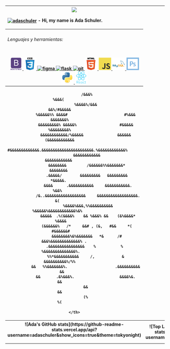 <table align='center'>
 <tr>
  <th align='center'>
   
<!--
Mensaje typing
https://github.com/DenverCoder1/readme-typing-svg
![Typing SVG](https://readme-typing-svg.herokuapp.com?color=FF00FF&multiline=true&height=120&lines=W+E+L+C+O+M+E+<3)
-->
<img src="https://readme-typing-svg.herokuapp.com?color=FF00FF&multiline=true&height=120&lines=W+E+L+C+O+M+E+<3"/>


<p align="left">
<a href="https://linkedin.com/in/adaschuler" target="blank"><img align="center" src="https://raw.githubusercontent.com/rahuldkjain/github-profile-readme-generator/master/src/images/icons/Social/linked-in-alt.svg" alt="adaschuler" height="30" width="40" /></a> - Hi, my name is Ada Schuler. 
</p>
   </th>
    </tr>
 <tr>
  <th align='center'>
<h6 align="left">Lenguajes y herramientas:</h6></br>
<a href="https://getbootstrap.com" target="_blank"> <img src="https://raw.githubusercontent.com/devicons/devicon/master/icons/bootstrap/bootstrap-plain-wordmark.svg" alt="bootstrap" width="40" height="40"/> </a> <a href="https://www.w3schools.com/css/" target="_blank"> <img src="https://raw.githubusercontent.com/devicons/devicon/master/icons/css3/css3-original-wordmark.svg" alt="css3" width="40" height="40"/> </a> <a href="https://www.figma.com/" target="_blank"> <img src="https://www.vectorlogo.zone/logos/figma/figma-icon.svg" alt="figma" width="40" height="40"/> </a> <a href="https://flask.palletsprojects.com/" target="_blank"> <img src="https://www.vectorlogo.zone/logos/pocoo_flask/pocoo_flask-icon.svg" alt="flask" width="40" height="40"/> </a> <a href="https://git-scm.com/" target="_blank"> <img src="https://www.vectorlogo.zone/logos/git-scm/git-scm-icon.svg" alt="git" width="40" height="40"/> </a> <a href="https://www.w3.org/html/" target="_blank"> <img src="https://raw.githubusercontent.com/devicons/devicon/master/icons/html5/html5-original-wordmark.svg" alt="html5" width="40" height="40"/> </a> <a href="https://developer.mozilla.org/en-US/docs/Web/JavaScript" target="_blank"> <img src="https://raw.githubusercontent.com/devicons/devicon/master/icons/javascript/javascript-original.svg" alt="javascript" width="40" height="40"/> </a> <a href="https://www.mysql.com/" target="_blank"> <img src="https://raw.githubusercontent.com/devicons/devicon/master/icons/mysql/mysql-original-wordmark.svg" alt="mysql" width="40" height="40"/> </a> <a href="https://www.photoshop.com/en" target="_blank"> <img src="https://raw.githubusercontent.com/devicons/devicon/master/icons/photoshop/photoshop-line.svg" alt="photoshop" width="40" height="40"/> </a> <a href="https://www.python.org" target="_blank"> <img src="https://raw.githubusercontent.com/devicons/devicon/master/icons/python/python-original.svg" alt="python" width="40" height="40"/> </a> <a href="https://reactjs.org/" target="_blank"> <img src="https://raw.githubusercontent.com/devicons/devicon/master/icons/react/react-original-wordmark.svg" alt="react" width="40" height="40"/> </a> 
  </th>
 </tr>
  <tr>
  <th align='center'>
                                                                          
                                                                                                                              
               /&&&%                                         %&&&(              
              %&&&&%/&&&                                 &&%/#&&&&&             
              %&&&&&%% &&&&#                         #%&&& &&&&&&&%             
              &&&&&&&&&% &&&&&%                   #&&&&& %&&&&&&&&%             
              &&&&&&&&&&&&/%&&&&&               &&&&&&(&&&&&&&&&&&&             
              #&&&&&&&&&&&&&.&&&&&&&&&&&&&&&&&&&&&&&.%&&&&&&&&&&&&%             
               &&&&&&&&&&&&                           &&&&&&&&&&&&              
               &&&&&&&&         /&&&&&&%%&&&&&&&*         &&&&&&&&              
               .&&&&&/        &&&&&&&&&   &&&&&&&&&        *&&&&&.              
                &&&&      .&&&&&&&&&&&     &&&&&&&&&&&.      %&&%               
                /&..&&&&&&&&&&&&&&&&&&     &&&&&&&&&&&&&&&&&&. &(               
                %&&&&%&&&,%%&&&&&&&&&&     %&&&&&%&&&&&&&&&&&&%&%               
                &&&&&  .%(&&&&%    && %&&&% &&    (&%&&&&*  %&&&&            
               (&&&&&&%   /*     &&# , (&,   #&&     *(   #&&&&&&#            
               &&&&&&&&%&%&&&&&&&   *&      /#  &&&%&&&&&&&&&&&&&% .         
             .&&&&&&&&&&&&&&&&    %           %    %&&&&&&&&&&&&&&%.            
              %%*&&&&&&&&&&&     /,            &     &&&&&&&&&&%/%%             
              &&   %%&&&&&&&%.                     .&&&&&&&&&&   &&           
              &&       .&%&&&%.                    &&&&%&.       &&             
              &&                                                 &&             
              (%                                                 %(             
                                                                       
    </th>
  </tr>
<tr>


<th align='center'>
 ![Ada's GitHub stats](https://github-readme-stats.vercel.app/api?username=adaschuler&show_icons=true&theme=tokyonight)<p> 
</th>
<th align='center'> 
![Top Langs](https://github-readme-stats.vercel.app/api/top-langs/?username=adaschuler&layout=compact)

</th>
  </tr>
</table>  

<!--
**adaschuler/adaschuler** is a ✨ _special_ ✨ repository because its `README.md` (this file) appears on your GitHub profile.

Here are some ideas to get you started:

- 🔭 I’m currently working on ...
- 🌱 I’m currently learning ...
- 👯 I’m looking to collaborate on ...
- 🤔 I’m looking for help with ...
- 💬 Ask me about ...
- 📫 How to reach me: ...
- 😄 Pronouns: ...
- ⚡ Fun fact: ...
-->
